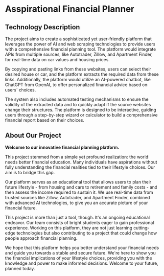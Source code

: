 # Asspirational Financial Planner
## Technology Description

The project aims to create a sophisticated yet user-friendly platform that leverages the power of AI and web scraping technologies to provide users with a comprehensive financial planning tool. The platform would integrate APIs from multiple sources, like Autotrader, Zillow, and Apartment Finder, for real-time data on car values and housing prices.

By copying and pasting links from these websites, users can select their desired house or car, and the platform extracts the required data from these links. Additionally, the platform would utilize an AI-powered chatbot, like ChatGPT from OpenAI, to offer personalized financial advice based on users' choices.

The system also includes automated testing mechanisms to ensure the validity of the extracted data and to quickly adapt if the source websites change their structures. The platform is designed to be interactive, guiding users through a step-by-step wizard or calculator to build a comprehensive financial report based on their choices.

## About Our Project

**Welcome to our innovative financial planning platform.** 

This project stemmed from a simple yet profound realization: the world needs better financial education. Many individuals have aspirations without fully understanding the financial realities tied to their lifestyle choices. Our aim is to bridge this gap.

Our platform serves as an educational tool that allows users to plan their future lifestyle - from housing and cars to retirement and family costs - and then assess the income required to sustain it. We use real-time data from trusted sources like Zillow, Autotrader, and Apartment Finder, combined with advanced AI technologies, to give you an accurate picture of your financial future.

This project is more than just a tool, though. It's an ongoing educational endeavor. Our team consists of bright students eager to gain professional experience. Working on this platform, they are not just learning cutting-edge technologies but also contributing to a project that could change how people approach financial planning.

We hope that this platform helps you better understand your financial needs and guide you towards a stable and secure future. We're here to show you the financial implications of your lifestyle choices, providing you with the knowledge and power to make informed decisions. Welcome to your future, planned today.
